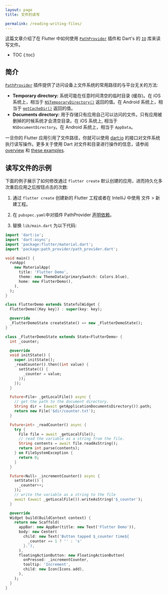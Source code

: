 ```yaml
---
layout: page
title: 文件的读写

permalink: /reading-writing-files/
---
```


这篇文章介绍了在 Flutter 中如何使用 [`PathProvider`](https://pub.dartlang.org/packages/path_provider) 插件和 Dart's 的 [`IO`](https://api.dartlang.org/stable/dart-io/dart-io-library.html) 库来读写文件。

* TOC
{:toc}

## 简介
[`PathProvider`](https://pub.dartlang.org/packages/path_provider) 插件提供了访问设备上文件系统的常用路径的与平台无关的方法:

+ **Temporary directory:** 系统可能在任意时间清空的临时目录 (缓存)。在 iOS 系统上，相当于 [`NSTemporaryDirectory()`](https://developer.apple.com/reference/foundation/1409211-nstemporarydirectory) 返回的值。在 Android 系统上，相当于 [`getCacheDir()`](https://developer.android.com/reference/android/content/Context.html#getCacheDir()) 返回的值。
+ **Documents directory:** 用于存储只有应用自己可以访问的文件。只有应用被删掉的时候系统才会清空目录。在 iOS 系统上, 相当于 `NSDocumentDirectory`。在 Android 系统上，相当于 `AppData`。

一旦你的 Flutter 应用引用了文件路径，你就可以使用 [dart:io](https://api.dartlang.org/stable/dart-io/dart-io-library.html) 的接口对文件系统执行读写操作。更多关于使用 Dart 对文件和目录进行操作的信息，请参阅 [overview](https://www.dartlang.org/articles/dart-vm/io) 和 [these examples](https://www.dartlang.org/dart-vm/dart-by-example#files-directories-and-symlinks).

## 读写文件的示例

下面的例子展示了如何修改通过 `flutter create` 默认创建的应用，进而持久化多次重启应用之后按钮点击的次数:

1. 通过 `flutter create` 创建新的 Flutter 工程或者在 IntelliJ 中使用 文件 > 新建工程。

1. 在 `pubspec.yaml`中对插件 PathProvider [声明依赖](https://pub.dartlang.org/packages/path_provider#-installing-tab-)。

1. 替换 `lib/main.dart` 为以下代码:

```dart
import 'dart:io';
import 'dart:async';
import 'package:flutter/material.dart';
import 'package:path_provider/path_provider.dart';

void main() {
  runApp(
    new MaterialApp(
      title: 'Flutter Demo',
      theme: new ThemeData(primarySwatch: Colors.blue),
      home: new FlutterDemo(),
    ),
  );
}

class FlutterDemo extends StatefulWidget {
  FlutterDemo({Key key}) : super(key: key);

  @override
  _FlutterDemoState createState() => new _FlutterDemoState();
}

class _FlutterDemoState extends State<FlutterDemo> {
  int _counter;

  @override
  void initState() {
    super.initState();
    _readCounter().then((int value) {
      setState(() {
        _counter = value;
      });
    });
  }

  Future<File> _getLocalFile() async {
    // get the path to the document directory.
    String dir = (await getApplicationDocumentsDirectory()).path;
    return new File('$dir/counter.txt');
  }

  Future<int> _readCounter() async {
    try {
      File file = await _getLocalFile();
      // read the variable as a string from the file.
      String contents = await file.readAsString();
      return int.parse(contents);
    } on FileSystemException {
      return 0;
    }
  }

  Future<Null> _incrementCounter() async {
    setState(() {
      _counter++;
    });
    // write the variable as a string to the file
    await (await _getLocalFile()).writeAsString('$_counter');
  }

  @override
  Widget build(BuildContext context) {
    return new Scaffold(
      appBar: new AppBar(title: new Text('Flutter Demo')),
      body: new Center(
        child: new Text('Button tapped $_counter time${
          _counter == 1 ? '' : 's'
        }.'),
      ),
      floatingActionButton: new FloatingActionButton(
        onPressed: _incrementCounter,
        tooltip: 'Increment',
        child: new Icon(Icons.add),
      ),
    );
  }
}
```
